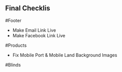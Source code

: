 ## Final Checklis

#Footer
 - Make Email Link Live
 - Make Facebook Link Live


#Products
 - Fix Mobile Port & Mobile Land Background Images

 #Blinds
